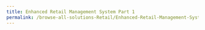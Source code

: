 ```yaml
---
title: Enhanced Retail Management System Part 1
permalink: /browse-all-solutions-Retail/Enhanced-Retail-Management-System--Part-1-
---
```


